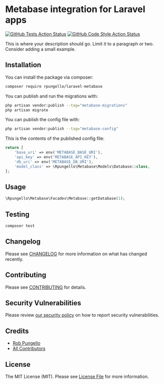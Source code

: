# Metabase integration for Laravel apps

[![GitHub Tests Action Status](https://img.shields.io/github/actions/workflow/status/rpungello/laravel-metabase/run-tests.yml?branch=main&label=tests&style=flat-square)](https://github.com/rpungello/laravel-metabase/actions?query=workflow%3Arun-tests+branch%3Amain)
[![GitHub Code Style Action Status](https://img.shields.io/github/actions/workflow/status/rpungello/laravel-metabase/fix-php-code-style-issues.yml?branch=main&label=code%20style&style=flat-square)](https://github.com/rpungello/laravel-metabase/actions?query=workflow%3A"Fix+PHP+code+style+issues"+branch%3Amain)

This is where your description should go. Limit it to a paragraph or two. Consider adding a small example.

## Installation

You can install the package via composer:

```bash
composer require rpungello/laravel-metabase
```

You can publish and run the migrations with:

```bash
php artisan vendor:publish --tag="metabase-migrations"
php artisan migrate
```

You can publish the config file with:

```bash
php artisan vendor:publish --tag="metabase-config"
```

This is the contents of the published config file:

```php
return [
    'base_uri' => env('METABASE_BASE_URI'),
    'api_key' => env('METABASE_API_KEY'),
    'db_uri' => env('METABASE_DB_URI'),
    'model_class' => \Rpungello\Metabase\Models\Database::class,
];
```

## Usage

```php
\Rpungello\Metabase\Facades\Metabase::getDatabase(1);
```

## Testing

```bash
composer test
```

## Changelog

Please see [CHANGELOG](CHANGELOG.md) for more information on what has changed recently.

## Contributing

Please see [CONTRIBUTING](CONTRIBUTING.md) for details.

## Security Vulnerabilities

Please review [our security policy](../../security/policy) on how to report security vulnerabilities.

## Credits

- [Rob Pungello](https://github.com/rpungello)
- [All Contributors](../../contributors)

## License

The MIT License (MIT). Please see [License File](LICENSE.md) for more information.
